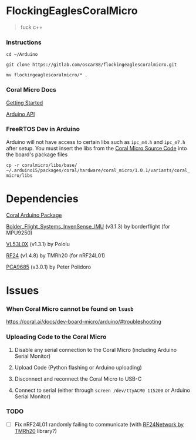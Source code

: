 # FlockingEaglesCoralMicro

> fuck c++

### Instructions

`cd ~/Arduino`

`git clone https://gitlab.com/oscar88/flockingeaglescoralmicro.git`

`mv flockingeaglescoralmicro/* .`

### Coral Micro Docs

[Getting Started](https://coral.ai/docs/dev-board-micro/arduino/)

[Arduino API](https://coral.ai/docs/reference/micro/arduino/)

### FreeRTOS Dev in Arduino

Arduino will not have access to certain libs such as `ipc_m4.h` and `ipc_m7.h` after setup. You must insert the libs from the [Coral Micro Source Code](https://github.com/google-coral/coralmicro) into the board's package files

`cp -r coralmicro/libs/base/ ~/.arduino15/packages/coral/hardware/coral_micro/1.0.1/variants/coral_micro/libs` 

# Dependencies

[Coral Arduino Package](https://coral.ai/docs/dev-board-micro/arduino/#2-install-the-coral-package)

[Bolder_Flight_Systems_InvenSense_IMU](https://github.com/bolderflight/invensense-imu) (v3.1.3) by borderflight (for MPU9250)

[VL53L0X](https://github.com/pololu/vl53l0x-arduino) (v1.3.1) by Pololu

[RF24](https://nrf24.github.io/RF24/) (v1.4.8) by TMRh20 (for nRF24L01)


[PCA9685](https://github.com/janelia-arduino/PCA9685) (v3.0.1) by Peter Polidoro

# Issues

### When Coral Micro cannot be found on `lsusb`

https://coral.ai/docs/dev-board-micro/arduino/#troubleshooting

### Uploading Code to the Coral Micro

1. Disable any serial connection to the Coral Micro (including Arduino Serial Monitor)

2. Upload Code (Python flashing or Arduino uploading)

3. Disconnect and reconnect the Coral Micro to USB-C

4. Connect to serial (either through `screen /dev/ttyACM0 115200` or Arduino Serial Monitor)

### TODO

- [ ] Fix nRF24L01 randomly failing to communicate (with [RF24Network by TMRh20](https://nrf24.github.io/RF24Network/) library?)
